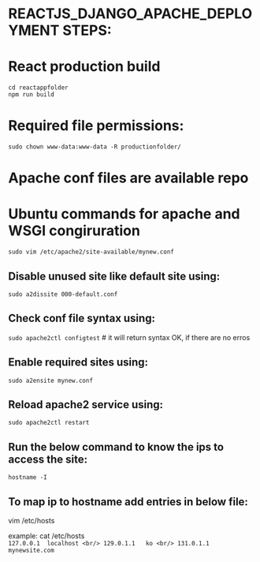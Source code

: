 # REACTJS_DJANGO_APACHE_DEPLOYMENT STEPS:

# React production build
`cd reactappfolder` <br/>
`npm run build`

# Required file permissions:
`sudo chown www-data:www-data -R productionfolder/`

# Apache conf files are available repo


# Ubuntu commands for apache and WSGI congiruration
`sudo vim /etc/apache2/site-available/mynew.conf`

## Disable unused site like default site using:
`sudo a2dissite 000-default.conf`

## Check conf file syntax using:
`sudo apache2ctl configtest`  # it will return syntax OK, if there are no erros

## Enable required sites using:
`sudo a2ensite mynew.conf`

## Reload apache2 service using:
`sudo apache2ctl restart`

## Run the below command to know the ips to access the site: 
`hostname -I`

## To map ip to hostname add entries in below file:
vim /etc/hosts

example:
cat /etc/hosts <br/>
`127.0.0.1	localhost <br/>
129.0.1.1	ko <br/>
131.0.1.1	mynewsite.com`
